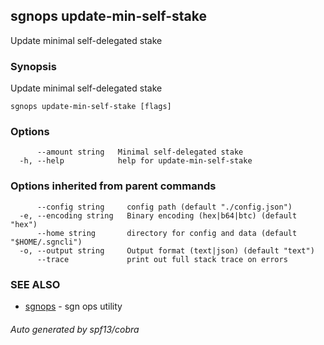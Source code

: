 ## sgnops update-min-self-stake

Update minimal self-delegated stake

### Synopsis

Update minimal self-delegated stake

```
sgnops update-min-self-stake [flags]
```

### Options

```
      --amount string   Minimal self-delegated stake
  -h, --help            help for update-min-self-stake
```

### Options inherited from parent commands

```
      --config string     config path (default "./config.json")
  -e, --encoding string   Binary encoding (hex|b64|btc) (default "hex")
      --home string       directory for config and data (default "$HOME/.sgncli")
  -o, --output string     Output format (text|json) (default "text")
      --trace             print out full stack trace on errors
```

### SEE ALSO

* [sgnops](sgnops.md)	 - sgn ops utility

###### Auto generated by spf13/cobra
